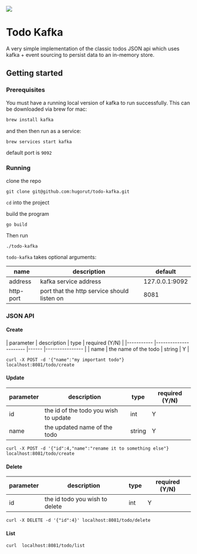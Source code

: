 [![](https://godoc.org/github.com/hugorut/todo-kafka?status.svg)](http://godoc.org/github.com/hugorut/todo-kafka)

# Todo Kafka

A very simple implementation of the classic todos JSON api which uses kafka + event sourcing to persist data to an in-memory store.

## Getting started

### Prerequisites

You must have a running local version of kafka to run successfully. This can be downloaded via brew for mac:

```sh
brew install kafka
```

and then then run as a service:

```sh
brew services start kafka
```

default port is `9092`

### Running

clone the repo

```
git clone git@github.com:hugorut/todo-kafka.git
```

`cd` into the project

build the program

```
go build
```

Then run

```
./todo-kafka
```

`todo-kafka` takes optional arguments:

| name      	| description                                 	| default        	|
|-----------	|---------------------------------------------	|----------------	|
| address   	| kafka service address                       	| 127.0.0.1:9092 	|
| http-port 	| port that the http service should listen on 	| 8081           	|

### JSON API

#### Create
| parameter     | description           | type   |
 required (Y/N)    |
|-----------    |---------------------- |------  |----------------   |
| name          | the name of the todo  | string | Y                 |

```
curl -X POST -d '{"name":"my important todo"} localhost:8081/todo/create
```

#### Update

| parameter     | description                              | type   | required (Y/N)    |
|-----------    |---------------------------------------   |------  |----------------   |
| id            | the id of the todo you wish to update    | int    | Y                 |
| name          | the updated name of the todo             | string | Y                 |

```
curl -X POST -d '{"id":4,"name":"rename it to something else"} localhost:8081/todo/create
```

#### Delete

| parameter     | description                       | type  | required (Y/N)    |
|-----------    |--------------------------------   |------ |----------------   |
| id            | the id todo you wish to delete    | int   | Y                 |

```
curl -X DELETE -d '{"id":4}' localhost:8081/todo/delete
```

#### List

```
curl  localhost:8081/todo/list
```

